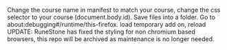 Change the course name in manifest to match your course, change the css selector to your course (document.body.id). 
Save files into a folder. 
Go to about:debugging#/runtime/this-firefox. 
load temporary add on,
reload
UPDATE: RuneStone has fixed the styling for non chromium based browsers, this repo will be archived as maintenance is no longer needed.
